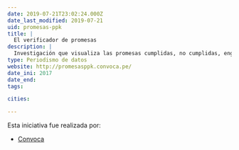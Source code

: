 ```yaml
---
date: 2019-07-21T23:02:24.000Z
date_last_modified: 2019-07-21
uid: promesas-ppk
title: |
  El verificador de promesas
description: |
  Investigación que visualiza las promesas cumplidas, no cumplidas, engañosas entre otras del Gobierno de Pedro Pablo Kuczynski.
type: Periodismo de datos
website: http://promesasppk.convoca.pe/
date_ini: 2017
date_end: 
tags:

cities: 

---
```


Esta iniciativa fue realizada por:

- [Convoca](/organizaciones/convoca)
